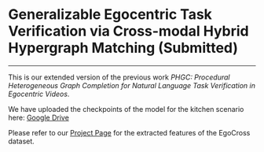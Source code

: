 # Generalizable Egocentric Task Verification via Cross-modal Hybrid Hypergraph Matching (Submitted)

---

This is our extended version of the previous work *PHGC: Procedural Heterogeneous Graph Completion for Natural Language Task Verification in Egocentric Videos*. 

We have uploaded the checkpoints of the model for the kitchen scenario here: [Google Drive](https://drive.google.com/drive/u/0/folders/1GpveaDU-7cf58mq5x2CDNUqCrJQ60xn_)
   
Please refer to our [Project Page](https://xunchn.github.io/EgoCross/) for the extracted features of the EgoCross dataset. 